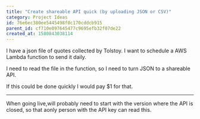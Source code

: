```yaml
---
title: "Create shareable API quick (by uploading JSON or CSV)"
category: Project Ideas
id: 76e6ec380ee5445498f0c170cddcb915
parent_id: cf710e097645477c9695efb32f07de22
created_at: 1580843038114
---
```


I have a json file of quotes collected by Tolstoy. I want to schedule a AWS Lambda function to send it daily.

I need to read the file in the function, so I need to turn JSON to a shareable API.

If this could be done quickly I would pay $1 for that.

-----
When going live,will probably need to start with the version where the API is closed, so that aonly person with the API key can read this.


    